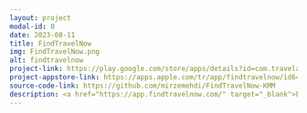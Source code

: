 ```yaml
---
layout: project
modal-id: 0
date: 2023-08-11
title: FindTravelNow
img: FindTravelNow.png
alt: findtravelnow
project-link: https://play.google.com/store/apps/details?id=com.travelapp.findtravelnow
project-appstore-link: https://apps.apple.com/tr/app/findtravelnow/id6471192930
source-code-link: https://github.com/mirzemehdi/FindTravelNow-KMM
description: <a href="https://app.findtravelnow.com/" target="_blank">FindTravelNow</a> is a metasearch travel application that is available both in AppStore and Google Play Store developed with Kotlin Multiplatform + Compose Multiplatform. I also published it as open source project in GitHub.
---
```

